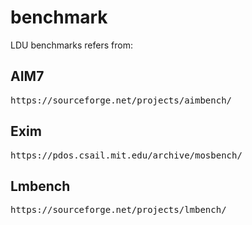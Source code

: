 # benchmark

LDU benchmarks refers from:

## AIM7

 <pre>https://sourceforge.net/projects/aimbench/</pre>


## Exim

 <pre>https://pdos.csail.mit.edu/archive/mosbench/</pre>


## Lmbench

 <pre>https://sourceforge.net/projects/lmbench/</pre>

